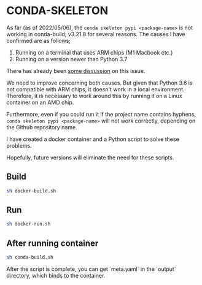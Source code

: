 # CONDA-SKELETON

As far (as of 2022/05/06), the `conda skeleton pypi <package-name>` is not working in conda-build; v3.21.8 for several reasons. The causes I have confirmed are as follows;

1. Running on a terminal that uses ARM chips (M1 Macbook etc.)
2. Running on a version newer than Python 3.7

There has already been [some discussion](https://github.com/conda/conda-build/issues/4354) on this issue.

We need to improve concerning both causes. But given that Python 3.6 is not compatible with ARM chips, it doesn't work in a local environment. Therefore, it is necessary to work around this by running it on a Linux container on an AMD chip.

Furthermore, even if you could run it if the project name contains hyphens, `conda skeleton pypi <package-name>` will not work correctly, depending on the Github repository name.

I have created a docker container and a Python script to solve these problems.

Hopefully, future versions will eliminate the need for these scripts.

## Build

```bash
sh docker-build.sh
```

## Run

```bash
sh docker-run.sh
```

## After running container

```bash
sh conda-build.sh
```
 <package-name>
After the script is complete, you can get `meta.yaml` in the `output` directory, which binds to the container.